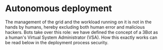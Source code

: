 # Autonomous deployment

The management of the grid and the workload running on it is not in the hands by humans, hereby excluding both human error and malicious hackers. Bots take over this role: we have defined the concept of a 3Bot as a human's Virtual System Administrator (VSA). How this exactly works can be read below in the deployment process security.
